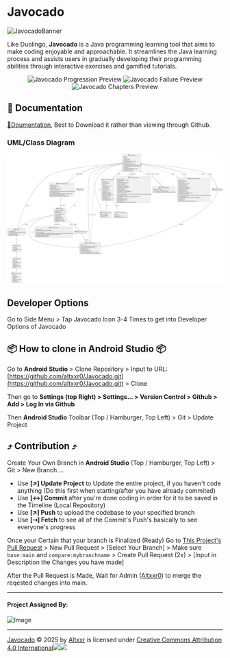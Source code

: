 # Javocado

![JavocadoBanner](https://github.com/user-attachments/assets/ded7d519-c897-4609-a5df-2050bc06e2fe)


Like Duolingo, **Javocado** is a Java programming learning tool that aims to make coding enjoyable and approachable. It streamlines the Java learning process and assists users in gradually developing their programming abilities through interactive exercises and gamified tutorials.

<p align="center">
  <img src="https://github.com/user-attachments/assets/cb2deb72-7eeb-4d49-a202-467bb7d931db" alt="Javocado Progression Preview" width="250">
  <img src="https://github.com/user-attachments/assets/adaacc2b-86cd-4e08-a65c-340c580941b6" alt="Javocado Failure Preview" width="250">
  <img src="https://github.com/user-attachments/assets/600f9049-63b3-494b-b0e3-c92cdb65c141" alt="Javocado Chapters Preview" width="250">
</p>


## 📄 Documentation

[📃Doumentation](https://github.com/altxxr0/Javocado/blob/master/docs%2FJavocado%20Documentation.pdf), Best to Download it rather than viewing through Github.

### UML/Class Diagram

![Javocado Diagram](https://raw.githubusercontent.com/altxxr0/Javocado/master/docs/Javocado%20Diagram.svg)

## Developer Options

Go to Side Menu > Tap Javocado Icon 3-4 Times to get into Developer Options of Javocado

## 📦 How to clone in Android Studio 📦
Go to **Android Studio** > Clone Repository > Input to URL: [https://github.com/altxxr0/Javocado.git](https://github.com/altxxr0/Javocado.git) > Clone

Then go to **Settings (top Right) > Settings... > Version Control > Github > Add > Log In via Github**

Then **Android Studio** Toolbar (Top / Hamburger, Top Left) > Git > Update Project 

## ⤴ Contribution ⤴
Create Your Own Branch in **Android Studio** (Top / Hamburger, Top Left) > Git > New Branch ...

- Use **[↗] Update Project** to Update the entire project, if you haven't code anything (Do this first when starting/after you have already commited)
- Use **[↔] Commit** after you're done coding in order for it to be saved in the Timeline (Local Repository)
- Use **[↗] Push** to upload the codebase to your specified branch
- Use **[⇢] Fetch** to see all of the Commit's Push's basically to see everyone's progress

Once your Certain that your branch is Finalized (Ready) Go to [This Project's Pull Request](https://github.com/altxxr0/Javocado/pulls) > New Pull Request > [Select Your Branch] > Make sure ``base:main`` and ``compare:mybranchname`` > Create Pull Request (2x) > [Input in Description the Changes you have made]

After the Pull Request is Made, Wait for Admin ([Altxxr0](https://github.com/altxxr0)) to merge the reqested changes into main.


---------------------

#### Project Assigned By:
<img src="https://github.com/user-attachments/assets/c571ecfb-257c-453b-b18f-f9ae97ce3b41" alt="Image" width="150">


---------------------

<a href="https://github.com/altxxr0/Javocado">Javocado</a> © 2025 by <a href="https://github.com/altxxr0">Altxxr</a> is licensed under <a href="https://creativecommons.org/licenses/by/4.0/">Creative Commons Attribution 4.0 International</a><img src="https://mirrors.creativecommons.org/presskit/icons/cc.svg" width="20"><img src="https://mirrors.creativecommons.org/presskit/icons/by.svg" width="20">


